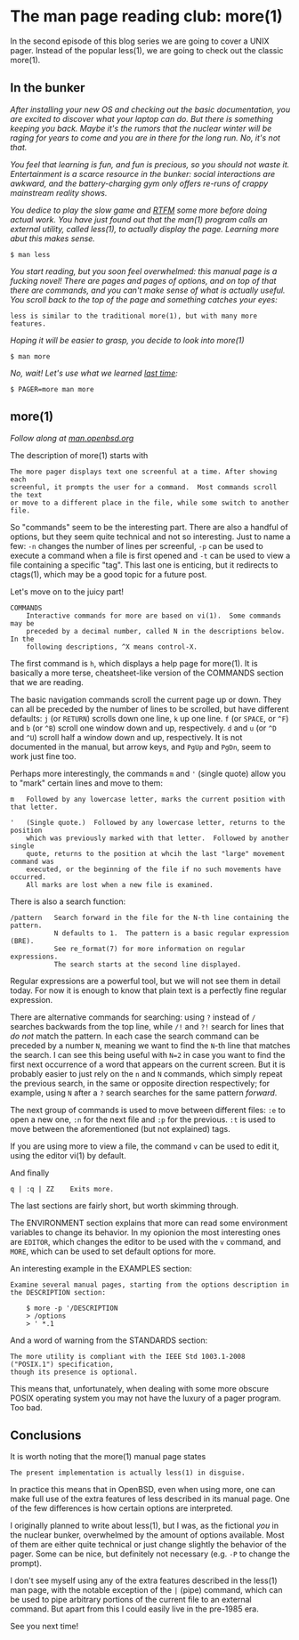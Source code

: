 # The man page reading club: more(1)

In the second episode of this blog series we are going to cover a UNIX
pager.  Instead of the popular less(1), we are going to check out the
classic more(1).

## In the bunker

*After installing your new OS and checking out the basic documentation,
you are excited to discover what your laptop can do. But there is
something keeping you back. Maybe it's the rumors that the nuclear
winter will be raging for years to come and you are in there for the
long run. No, it's not that.*

*You feel that learning is fun, and fun is precious, so you should not
waste it.  Entertainment is a scarce resource in the bunker: social
interactions are awkward, and the battery-charging gym only offers
re-runs of crappy mainstream reality shows.*

*You dedice to play the slow game and
[RTFM](https://en.wikipedia.org/wiki/RTFM) some more before doing actual
work. You have just found out that the man(1) program calls an external
utility, called less(1), to actually display the page. Learning more
abut this makes sense.*

```
$ man less
```

*You start reading, but you soon feel overwhelmed: this manual page is a
fucking novel! There are pages and pages of options, and on top of that
there are commands, and you can't make sense of what is actually useful.
You scroll back to the top of the page and something catches your eyes:*

```
less is similar to the traditional more(1), but with many more features.
```

*Hoping it will be easier to grasp, you decide to look into more(1)*

```
$ man more
```

*No, wait! Let's use what we learned [last time](../2022-05-29-man):*

```
$ PAGER=more man more
```

## more(1)

*Follow along at [man.openbsd.org](https://man.openbsd.org/OpenBSD-7.1/more)*

The description of more(1) starts with

```
The more pager displays text one screenful at a time. After showing each
screenful, it prompts the user for a command.  Most commands scroll the text
or move to a different place in the file, while some switch to another file.
```

So "commands" seem to be the interesting part. There are also a handful of
options, but they seem quite technical and not so interesting. Just to name
a few: `-n` changes the number of lines per screenful, `-p` can be used to
execute a command when a file is first opened and `-t` can be used to view
a file containing a specific "tag". This last one is enticing, but it
redirects to ctags(1), which may be a good topic for a future post.

Let's move on to the juicy part!

```
COMMANDS
	Interactive commands for more are based on vi(1).  Some commands may be
	preceded by a decimal number, called N in the descriptions below.  In the
	following descriptions, ^X means control-X.
```

The first command is `h`, which displays a help page for more(1). It is
basically a more terse, cheatsheet-like version of the COMMANDS section
that we are reading.

The basic navigation commands scroll the current page up or down. They can
all be preceded by the number of lines to be scrolled, but have different
defaults: `j` (or `RETURN`) scrolls down one line, `k` up one line. `f`
(or `SPACE`, or `^F`) and `b` (or `^B`) scroll one window down and up,
respectively. `d` and `u` (or `^D` and `^U`) scroll half a
window down and up, respectively. It is not documented in the manual, but
arrow keys, and `PgUp` and `PgDn`, seem to work just fine too.

Perhaps more interestingly, the commands `m` and `'` (single quote) allow
you to "mark" certain lines and move to them:

```
m	Followed by any lowercase letter, marks the current position with that letter.

'	(Single quote.)  Followed by any lowercase letter, returns to the position
	which was previously marked with that letter.  Followed by another single
	quote, returns to the position at whcih the last "large" movement command was
	executed, or the beginning of the file if no such movements have occurred.
	All marks are lost when a new file is examined.
```

There is also a search function:

```
/pattern   Search forward in the file for the N-th line containing the pattern.
           N defaults to 1.  The pattern is a basic regular expression (BRE).
           See re_format(7) for more information on regular expressions.
           The search starts at the second line displayed.
```

Regular expressions are a powerful tool, but we will not see them in detail
today. For now it is enough to know that plain text is a perfectly fine
regular expression.

There are alternative commands for searching: using `?` instead of `/`
searches backwards from the top line, while `/!` and `?!` search for lines
that *do not* match the pattern. In each case the search command can be
preceded by a number `N`, meaning we want to find the `N`-th line that
matches the search. I can see this being useful with `N=2` in case you
want to find the first next occurrence of a word that appears on the
current screen. But it is probably easier to just rely on the `n` and `N`
commands, which simply repeat the previous search, in the same or opposite
direction respectively; for example, using `N` after a `?` search searches
for the same pattern *forward*.

The next group of commands is used to move between different files: `:e`
to open a new one, `:n` for the next file and `:p` for the previous.
`:t` is used to move between the aforementioned (but not explained) tags.

If you are using more to view a file, the command `v` can be used to edit it,
using the editor vi(1) by default.

And finally

```
q | :q | ZZ    Exits more.
```

The last sections are fairly short, but worth skimming through.

The ENVIRONMENT section explains that more can read some environment
variables to change its behavior. In my opionion the most interesting
ones are `EDITOR`, which changes the editor to be used with the `v`
command, and `MORE`, which can be used to set default options for more.

An interesting example in the EXAMPLES section:

```
Examine several manual pages, starting from the options description in
the DESCRIPTION section:

	$ more -p '/DESCRIPTION
	> /options
	> ' *.1
```

And a word of warning from the STANDARDS section:

```
The more utility is compliant with the IEEE Std 1003.1-2008 ("POSIX.1") specification,
though its presence is optional.
```

This means that, unfortunately, when dealing with some more obscure POSIX
operating system you may not have the luxury of a pager program. Too bad.

## Conclusions

It is worth noting that the more(1) manual page states

```
The present implementation is actually less(1) in disguise.
```

In practice this means that in OpenBSD, even when using more, one can
make full use of the extra features of less described in its manual
page. One of the few differences is how certain options are interpreted.

I originally planned to write about less(1), but I was, as the fictional
*you* in the nuclear bunker, overwhelmed by the amount of options
available.  Most of them are either quite technical or just change
slightly the behavior of the pager. Some can be nice, but definitely
not necessary (e.g.  `-P` to change the prompt).

I don't see myself using any of the extra features described in the less(1)
man page, with the notable exception of the `|` (pipe) command, which 
can be used to pipe arbitrary portions of the current file to an external
command. But apart from this I could easily live in the pre-1985 era.

See you next time!
